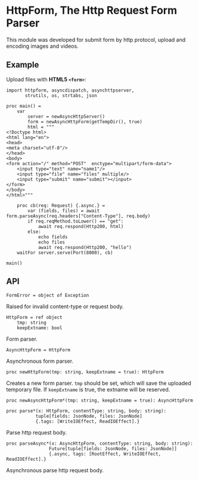 HttpForm, The Http Request Form Parser
==========================================

This module was developed for submit form by http protocol, upload and encoding images and videos.

Example
--------

Upload files with **HTML5 `<form>`**:

```
import httpform, asyncdispatch, asynchttpserver,
       strutils, os, strtabs, json

proc main() =
    var
        server = newAsyncHttpServer()
        form = newAsyncHttpForm(getTempDir(), true)
        html = """
<!Doctype html>
<html lang="en">
<head>
<meta charset="utf-8"/>
</head>
<body>
<form action="/" method="POST"  enctype="multipart/form-data">
    <input type="text" name="name1"/>
    <input type="file" name="files" multiple/>
    <input type="submit" name="submit"></input>
</form>
</body>
</html>"""

    proc cb(req: Request) {.async.} =
        var (fields, files) = await form.parseAsync(req.headers["Content-Type"], req.body)
        if req.reqMethod.toLower() == "get":
            await req.respond(Http200, html)
        else:
            echo fields
            echo files
            await req.respond(Http200, "hello")
    waitFor server.serve(Port(8000), cb)

main()
```

API
----

```
FormError = object of Exception
```

Raised for invalid content-type or request body.

```
HttpForm = ref object
    tmp: string
    keepExtname: bool
```

Form parser. 

```
AsyncHttpForm = HttpForm
```

Asynchronous form parser.

```
proc newHttpForm(tmp: string, keepExtname = true): HttpForm
```

Creates a new form parser. `tmp` should be set, which will save the uploaded temporary file. If `keepExtname` is true, the extname will be reserved.

```
proc newAsyncHttpForm*(tmp: string, keepExtname = true): AsyncHttpForm
```

```
proc parse*(x: HttpForm, contentType: string, body: string):
           tuple[fields: JsonNode, files: JsonNode]
           {.tags: [WriteIOEffect, ReadIOEffect].}
```

Parse http request body.

```
proc parseAsync*(x: AsyncHttpForm, contentType: string, body: string):
                Future[tuple[fields: JsonNode, files: JsonNode]]
                {.async, tags: [RootEffect, WriteIOEffect, ReadIOEffect].}
```

Asynchronous parse http request body.
